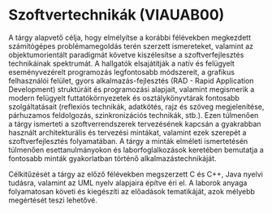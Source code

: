 # Szoftvertechnikák (VIAUAB00)

A tárgy alapvető célja, hogy elmélyítse a korábbi félévekben megkezdett számítógépes problémamegoldás terén szerzett ismereteket, valamint az objektumorientált paradigmát követve kiszélesítse a szoftverfejlesztés technikáinak spektrumát.  A hallgatók elsajátítják a natív és felügyelt eseményvezérelt programozás legfontosabb módszereit, a grafikus felhasználói felület, gyors alkalmazás-fejlesztés (RAD - Rapid Application Development) struktúráit és programozási alapjait, valamint megismerik a modern felügyelt futtatókörnyezetek és osztálykönyvtárak fontosabb szolgáltatásait (reflexiós technikák, adatkötés, rajz és szöveg megjelenítése, párhuzamos feldolgozás, szinkronizációs technikák, stb.). Ezen túlmenően a tárgy ismerteti a szoftverrendszerek tervezésének kapcsán a gyakrabban használt architekturális és tervezési mintákat, valamint ezek szerepét a szoftverfejlesztés folyamatában.  A tárgy a minták elméleti ismertetésén túlmenően esettanulmányokon és laborfoglalkozások keretében bemutatja a fontosabb minták gyakorlatban történő alkalmazástechnikáját.

Célkitűzését a tárgy az előző félévekben megszerzett C és C++, Java nyelvi tudásra, valamint az UML nyelv alapjaira építve éri el. A laborok anyaga folyamatosan követi és kiegészíti az előadások tematikáját, azok mélyebb megértését teszi lehetővé.
